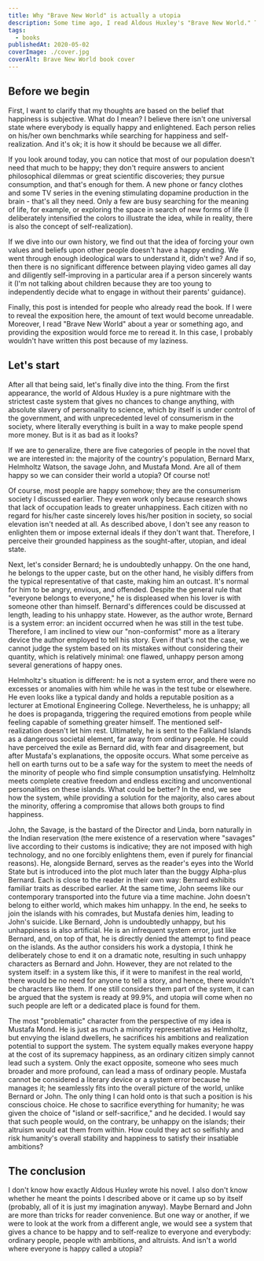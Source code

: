 ```yaml
---
title: Why "Brave New World" is actually a utopia
description: Some time ago, I read Aldous Huxley's "Brave New World." The book made a strong impression on me even though I had already read Ray Bradbury's "Fahrenheit 451" and George Orwell's "1984." I noticed a particular difference between this dystopian novel and the other two, but I couldn't put it into words for some reason. Eventually, on my recommendation, one of my friends also read this book, and we had a relatively long conversation about it. In the end, we concluded that "Brave New World" is more of a utopia than a dystopia. So, here are my thoughts on the matter.
tags:
  - books
publishedAt: 2020-05-02
coverImage: ./cover.jpg
coverAlt: Brave New World book cover
---
```


## Before we begin

First, I want to clarify that my thoughts are based on the belief that happiness is subjective. What do I mean? I believe there isn't one universal state where everybody is equally happy and enlightened. Each person relies on his/her own benchmarks while searching for happiness and self-realization. And it's ok; it is how it should be because we all differ.

If you look around today, you can notice that most of our population doesn't need that much to be happy; they don't require answers to ancient philosophical dilemmas or great scientific discoveries; they pursue consumption, and that's enough for them. A new phone or fancy clothes and some TV series in the evening stimulating dopamine production in the brain - that's all they need. Only a few are busy searching for the meaning of life, for example, or exploring the space in search of new forms of life (I deliberately intensified the colors to illustrate the idea, while in reality, there is also the concept of self-realization).

If we dive into our own history, we find out that the idea of forcing your own values and beliefs upon other people doesn't have a happy ending. We went through enough ideological wars to understand it, didn't we? And if so, then there is no significant difference between playing video games all day and diligently self-improving in a particular area if a person sincerely wants it (I'm not talking about children because they are too young to independently decide what to engage in without their parents' guidance).

Finally, this post is intended for people who already read the book. If I were to reveal the exposition here, the amount of text would become unreadable. Moreover, I read "Brave New World" about a year or something ago, and providing the exposition would force me to reread it. In this case, I probably wouldn't have written this post because of my laziness.

## Let's start

After all that being said, let's finally dive into the thing. From the first appearance, the world of Aldous Huxley is a pure nightmare with the strictest caste system that gives no chances to change anything, with absolute slavery of personality to science, which by itself is under control of the government, and with unprecedented level of consumerism in the society, where literally everything is built in a way to make people spend more money. But is it as bad as it looks?

If we are to generalize, there are five categories of people in the novel that we are interested in: the majority of the country's population, Bernard Marx, Helmholtz Watson, the savage John, and Mustafa Mond. Are all of them happy so we can consider their world a utopia? Of course not!

Of course, most people are happy somehow; they are the consumerism society I discussed earlier. They even work only because research shows that lack of occupation leads to greater unhappiness. Each citizen with no regard for his/her caste sincerely loves his/her position in society, so social elevation isn't needed at all. As described above, I don't see any reason to enlighten them or impose external ideals if they don't want that. Therefore, I perceive their grounded happiness as the sought-after, utopian, and ideal state.

Next, let's consider Bernard; he is undoubtedly unhappy. On the one hand, he belongs to the upper caste, but on the other hand, he visibly differs from the typical representative of that caste, making him an outcast. It's normal for him to be angry, envious, and offended. Despite the general rule that "everyone belongs to everyone," he is displeased when his lover is with someone other than himself. Bernard's differences could be discussed at length, leading to his unhappy state. However, as the author wrote, Bernard is a system error: an incident occurred when he was still in the test tube. Therefore, I am inclined to view our "non-conformist" more as a literary device the author employed to tell his story. Even if that's not the case, we cannot judge the system based on its mistakes without considering their quantity, which is relatively minimal: one flawed, unhappy person among several generations of happy ones.

Helmholtz's situation is different: he is not a system error, and there were no excesses or anomalies with him while he was in the test tube or elsewhere. He even looks like a typical dandy and holds a reputable position as a lecturer at Emotional Engineering College. Nevertheless, he is unhappy; all he does is propaganda, triggering the required emotions from people while feeling capable of something greater himself. The mentioned self-realization doesn't let him rest. Ultimately, he is sent to the Falkland Islands as a dangerous societal element, far away from ordinary people. He could have perceived the exile as Bernard did, with fear and disagreement, but after Mustafa's explanations, the opposite occurs. What some perceive as hell on earth turns out to be a safe way for the system to meet the needs of the minority of people who find simple consumption unsatisfying. Helmholtz meets complete creative freedom and endless exciting and unconventional personalities on these islands. What could be better? In the end, we see how the system, while providing a solution for the majority, also cares about the minority, offering a compromise that allows both groups to find happiness.

John, the Savage, is the bastard of the Director and Linda, born naturally in the Indian reservation (the mere existence of a reservation where "savages" live according to their customs is indicative; they are not imposed with high technology, and no one forcibly enlightens them, even if purely for financial reasons). He, alongside Bernard, serves as the reader's eyes into the World State but is introduced into the plot much later than the buggy Alpha-plus Bernard. Each is close to the reader in their own way: Bernard exhibits familiar traits as described earlier. At the same time, John seems like our contemporary transported into the future via a time machine. John doesn't belong to either world, which makes him unhappy. In the end, he seeks to join the islands with his comrades, but Mustafa denies him, leading to John's suicide. Like Bernard, John is undoubtedly unhappy, but his unhappiness is also artificial. He is an infrequent system error, just like Bernard, and, on top of that, he is directly denied the attempt to find peace on the islands. As the author considers his work a dystopia, I think he deliberately chose to end it on a dramatic note, resulting in such unhappy characters as Bernard and John. However, they are not related to the system itself: in a system like this, if it were to manifest in the real world, there would be no need for anyone to tell a story, and hence, there wouldn't be characters like them. If one still considers them part of the system, it can be argued that the system is ready at 99.9%, and utopia will come when no such people are left or a dedicated place is found for them.

The most "problematic" character from the perspective of my idea is Mustafa Mond. He is just as much a minority representative as Helmholtz, but envying the island dwellers, he sacrifices his ambitions and realization potential to support the system. The system equally makes everyone happy at the cost of its supremacy happiness, as an ordinary citizen simply cannot lead such a system. Only the exact opposite, someone who sees much broader and more profound, can lead a mass of ordinary people. Mustafa cannot be considered a literary device or a system error because he manages it; he seamlessly fits into the overall picture of the world, unlike Bernard or John. The only thing I can hold onto is that such a position is his conscious choice. He chose to sacrifice everything for humanity; he was given the choice of "island or self-sacrifice," and he decided. I would say that such people would, on the contrary, be unhappy on the islands; their altruism would eat them from within. How could they act so selfishly and risk humanity's overall stability and happiness to satisfy their insatiable ambitions?

## The conclusion

I don't know how exactly Aldous Huxley wrote his novel. I also don't know whether he meant the points I described above or it came up so by itself (probably, all of it is just my imagination anyway). Maybe Bernard and John are more than tricks for reader convenience. But one way or another, if we were to look at the work from a different angle, we would see a system that gives a chance to be happy and to self-realize to everyone and everybody: ordinary people, people with ambitions, and altruists. And isn't a world where everyone is happy called a utopia?
